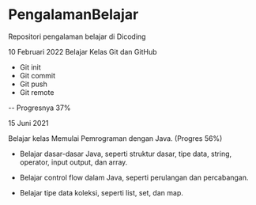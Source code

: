 # PengalamanBelajar
Repositori pengalaman belajar di Dicoding

10 Februari 2022
Belajar Kelas Git dan GitHub
  - Git init
  - Git commit
  - Git push
  - Git remote
 
 -- Progresnya 37%

15 Juni 2021

Belajar kelas Memulai Pemrograman dengan Java. (Progres 56%)

  * Belajar dasar-dasar Java, seperti struktur dasar, tipe data, string, operator, input output, dan array.

  * Belajar control flow dalam Java, seperti perulangan dan percabangan.

  * Belajar tipe data koleksi, seperti list, set, dan map.

